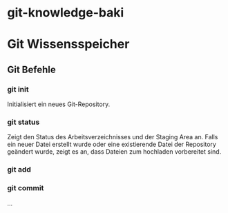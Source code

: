 # git-knowledge-baki

# Git Wissensspeicher

## Git Befehle

### git init

Initialisiert ein neues Git-Repository.

### git status

Zeigt den Status des Arbeitsverzeichnisses und der Staging Area an. 
Falls ein neuer Datei erstellt wurde oder eine existierende Datei der Repository
geändert wurde, zeigt es an, dass Dateien zum hochladen vorbereitet sind.

### git add

### git commit

...
